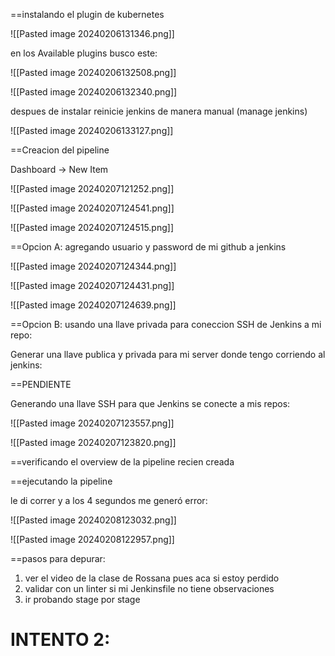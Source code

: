 ==instalando el plugin de kubernetes

![[Pasted image 20240206131346.png]]

en los Available plugins busco este:

![[Pasted image 20240206132508.png]]



![[Pasted image 20240206132340.png]]


despues de instalar reinicie jenkins de manera manual (manage jenkins)

![[Pasted image 20240206133127.png]]

==Creacion del pipeline

Dashboard -> New Item

![[Pasted image 20240207121252.png]]

![[Pasted image 20240207124541.png]]


![[Pasted image 20240207124515.png]]

==Opcion A: agregando usuario y password de mi github a jenkins

![[Pasted image 20240207124344.png]]

![[Pasted image 20240207124431.png]]


![[Pasted image 20240207124639.png]]



==Opcion B: usando una llave privada para coneccion SSH de Jenkins a mi repo:

Generar una llave publica y privada para mi server donde tengo corriendo al jenkins:

==PENDIENTE



Generando una llave SSH para que Jenkins se conecte a mis repos:

![[Pasted image 20240207123557.png]]

![[Pasted image 20240207123820.png]]

==verificando el overview de la pipeline recien creada

==ejecutando la pipeline


le di correr y a los 4 segundos me generó error:

![[Pasted image 20240208123032.png]]

![[Pasted image 20240208122957.png]]

==pasos para depurar:

1. ver el video de la clase de Rossana pues aca si estoy perdido
2. validar con un linter si mi Jenkinsfile no tiene observaciones
3. ir probando stage por stage


INTENTO 2:
=

